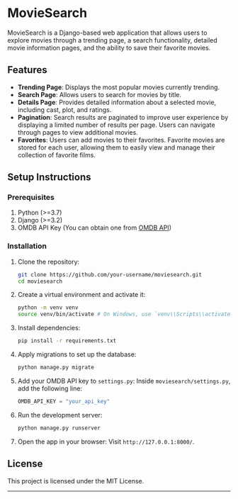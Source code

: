 # MovieSearch

MovieSearch is a Django-based web application that allows users to explore movies through a trending page, a search functionality, detailed movie information pages, and the ability to save their favorite movies.

## Features
- **Trending Page**: Displays the most popular movies currently trending.
- **Search Page**: Allows users to search for movies by title.
- **Details Page**: Provides detailed information about a selected movie, including cast, plot, and ratings.
- **Pagination**: Search results are paginated to improve user experience by displaying a limited number of results per page. Users can navigate through pages to view additional movies.
- **Favorites**: Users can add movies to their favorites. Favorite movies are stored for each user, allowing them to easily view and manage their collection of favorite films.

## Setup Instructions

### Prerequisites
1. Python (>=3.7)
2. Django (>=3.2)
3. OMDB API Key (You can obtain one from [OMDB API](http://www.omdbapi.com/apikey.aspx))

### Installation
1. Clone the repository:
   ```bash
   git clone https://github.com/your-username/moviesearch.git
   cd moviesearch
   ```

2. Create a virtual environment and activate it:
   ```bash
   python -m venv venv
   source venv/bin/activate # On Windows, use `venv\\Scripts\\activate`
   ```

3. Install dependencies:
   ```bash
   pip install -r requirements.txt
   ```

4. Apply migrations to set up the database:
   ```bash
   python manage.py migrate
   ``` 

5. Add your OMDB API key to `settings.py`:
   Inside `moviesearch/settings.py`, add the following line:
   ```python
   OMDB_API_KEY = "your_api_key"
   ```

6. Run the development server:
   ```bash
   python manage.py runserver
   ```

7. Open the app in your browser:
   Visit `http://127.0.0.1:8000/`.



## License
This project is licensed under the MIT License.

---
